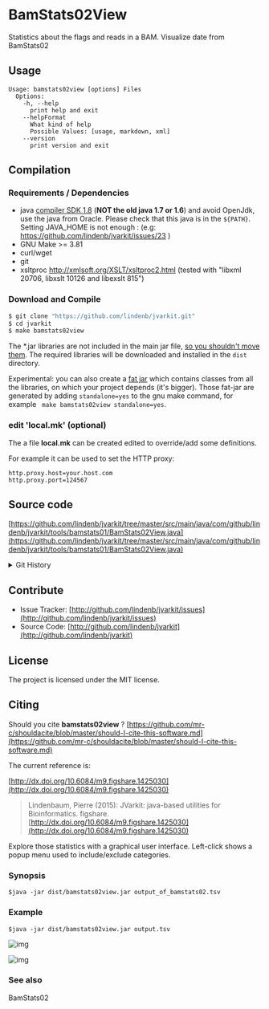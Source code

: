 # BamStats02View

Statistics about the flags and reads in a BAM. Visualize date from BamStats02


## Usage

```
Usage: bamstats02view [options] Files
  Options:
    -h, --help
      print help and exit
    --helpFormat
      What kind of help
      Possible Values: [usage, markdown, xml]
    --version
      print version and exit

```

## Compilation

### Requirements / Dependencies

* java [compiler SDK 1.8](http://www.oracle.com/technetwork/java/index.html) (**NOT the old java 1.7 or 1.6**) and avoid OpenJdk, use the java from Oracle. Please check that this java is in the `${PATH}`. Setting JAVA_HOME is not enough : (e.g: https://github.com/lindenb/jvarkit/issues/23 )
* GNU Make >= 3.81
* curl/wget
* git
* xsltproc http://xmlsoft.org/XSLT/xsltproc2.html (tested with "libxml 20706, libxslt 10126 and libexslt 815")


### Download and Compile

```bash
$ git clone "https://github.com/lindenb/jvarkit.git"
$ cd jvarkit
$ make bamstats02view
```

The *.jar libraries are not included in the main jar file, [so you shouldn't move them](https://github.com/lindenb/jvarkit/issues/15#issuecomment-140099011 ).
The required libraries will be downloaded and installed in the `dist` directory.

Experimental: you can also create a [fat jar](https://stackoverflow.com/questions/19150811/) which contains classes from all the libraries, on which your project depends (it's bigger). Those fat-jar are generated by adding `standalone=yes` to the gnu make command, for example ` make bamstats02view standalone=yes`.

### edit 'local.mk' (optional)

The a file **local.mk** can be created edited to override/add some definitions.

For example it can be used to set the HTTP proxy:

```
http.proxy.host=your.host.com
http.proxy.port=124567
```
## Source code 

[https://github.com/lindenb/jvarkit/tree/master/src/main/java/com/github/lindenb/jvarkit/tools/bamstats01/BamStats02View.java](https://github.com/lindenb/jvarkit/tree/master/src/main/java/com/github/lindenb/jvarkit/tools/bamstats01/BamStats02View.java)


<details>
<summary>Git History</summary>

```
Mon May 29 12:33:45 2017 +0200 ; cont ; https://github.com/lindenb/jvarkit/commit/870be8e90d7e98d947f73e67ef9965f12f351846
Thu Apr 20 17:17:22 2017 +0200 ; continue transition jcommander ; https://github.com/lindenb/jvarkit/commit/fcf5def101925bea9ddd001d8260cf65aa52d6a0
Wed Mar 23 18:28:19 2016 +0100 ; pack ; https://github.com/lindenb/jvarkit/commit/f4e198c21581c9bd26d1c844122db75771e54cbd
```

</details>

## Contribute

- Issue Tracker: [http://github.com/lindenb/jvarkit/issues](http://github.com/lindenb/jvarkit/issues)
- Source Code: [http://github.com/lindenb/jvarkit](http://github.com/lindenb/jvarkit)

## License

The project is licensed under the MIT license.

## Citing

Should you cite **bamstats02view** ? [https://github.com/mr-c/shouldacite/blob/master/should-I-cite-this-software.md](https://github.com/mr-c/shouldacite/blob/master/should-I-cite-this-software.md)

The current reference is:

[http://dx.doi.org/10.6084/m9.figshare.1425030](http://dx.doi.org/10.6084/m9.figshare.1425030)

> Lindenbaum, Pierre (2015): JVarkit: java-based utilities for Bioinformatics. figshare.
> [http://dx.doi.org/10.6084/m9.figshare.1425030](http://dx.doi.org/10.6084/m9.figshare.1425030)



Explore those statistics with a graphical user interface. Left-click shows a popup menu used to include/exclude categories.



### Synopsis


```
$java -jar dist/bamstats02view.jar output_of_bamstats02.tsv
```



### Example


```
$java -jar dist/bamstats02view.jar output.tsv
```


![img](http://i.imgur.com/xC6grmV.jpg)

![img](http://i.imgur.com/cjItYY0.jp)



### See also

BamStats02



